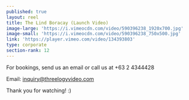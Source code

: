 ```yaml
---
published: true
layout: reel
title: The Lind Boracay (Launch Video)
image-large: 'https://i.vimeocdn.com/video/590396238_1920x700.jpg'
image-small: 'https://i.vimeocdn.com/video/590396238_750x500.jpg'
link: 'https://player.vimeo.com/video/134393803'
type: corporate
section-rank: 12
---
```

For bookings, send us an email or call us at +63 2 4344428

Email: inquiry@threelogyvideo.com

Thank you for watching! :)